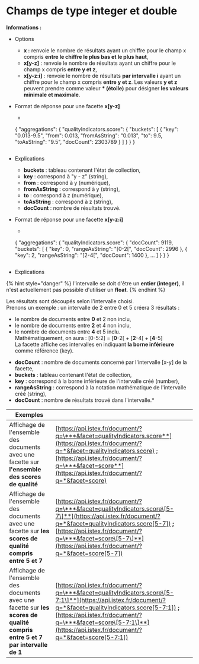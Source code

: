 # Champs de type integer et double

**Informations :**

* Options
  * **x :** renvoie le nombre de résultats ayant un chiffre pour le champ x compris **entre le chiffre le plus bas et le plus haut**,
  * **x\[y-z\]** : renvoie le nombre de résultats ayant un chiffre pour le champ x compris **entre y et z**,
  * **x\[y-z:i\]** : renvoie le nombre de résultats **par intervalle i** ayant un chiffre pour le champ x compris **entre y et z**.  Les valeurs **y et z** peuvent prendre comme valeur **\* \(étoile\)** pour désigner **les valeurs minimale et maximale**.
* Format de réponse pour une facette **x\[y-z\]**
  *   ```javascript
    {
      "aggregations": {
        "qualityIndicators.score": {
          "buckets": [
            {
              "key": "0.013-9.5",
              "from": 0.013,
              "fromAsString": "0.013",
              "to": 9.5,
              "toAsString": "9.5",
              "docCount": 2303789
            }
          ]
        }
      }
    }
    ```
* Explications

  * **buckets** : tableau contenant l'état de collection,
  * **key** : correspond à "y - z" \(string\),
  * **from** : correspond à y \(numérique\),
  * **fromAsString** : correspond à y \(string\),
  * **to** : correspond à z \(numérique\),
  * **toAsString** : correspond à z \(string\),
  * **docCount** : nombre de résultats trouvé.

* Format de réponse pour une facette **x\[y-z:i\]**
  *   ```text
    {
      "aggregations": {
        "qualityIndicators.score": {
          "docCount": 9119,
          "buckets": [
            {
              "key": 0,
              "rangeAsString": "[0-2[",
              "docCount": 2996
            },
            {
              "key": 2,
              "rangeAsString": "[2-4[",
              "docCount": 1400
            },
            ...
          ]
        }
      }
    }
    ```
* Explications

{% hint style="danger" %}
l'intervalle se doit d'être un **entier \(integer\)**, il n'est actuellement pas possible d'utiliser un **float**.
{% endhint %}

 Les résultats sont découpés selon l'intervalle choisi.  
Prenons un exemple : un intervalle de 2 entre 0 et 5 créera 3 résultats :  
- le nombre de documents entre **0** et 2 non inclu,  
- le nombre de documents entre **2** et 4 non inclu,  
- le nombre de documents entre **4** et 5 inclu.  
Mathématiquement, on aura : \[0-5:2\] = \[**0**-2\[ + \[**2**-4\[ + \[**4**-5\]  
La facette affiche ces intervalles en indiquant **la borne inférieure** comme référence \(key\).

* **docCount** : nombre de documents concerné par l'intervalle \[x-y\] de la facette,
* **buckets** : tableau contenant l'état de collection,
* **key** : correspond à la borne inférieure de l'intervalle créé \(number\),
* **rangeAsString** : correspond à la notation mathématique de l'intervalle créé \(string\),
* **docCount** : nombre de résultats trouvé dans l'intervalle.\*

| Exemples |  |
| --- | --- |
| Affichage de l'ensemble des documents avec une facette sur **l'ensemble des scores de qualité** | [https://api.istex.fr/document/?q=\***&facet=qualityIndicators.score**](https://api.istex.fr/document/?q=*&facet=qualityIndicators.score) ; [https://api.istex.fr/document/?q=\***&facet=score**](https://api.istex.fr/document/?q=*&facet=score) |
| Affichage de l'ensemble des documents avec une facette sur **les scores de qualité compris entre 5 et 7** | [https://api.istex.fr/document/?q=\***&facet=qualityIndicators.score\[5-7\]**](https://api.istex.fr/document/?q=*&facet=qualityIndicators.score[5-7]) **;** [https://api.istex.fr/document/?q=\***&facet=score\[5-7\]**](https://api.istex.fr/document/?q=*&facet=score[5-7]) |
| Affichage de l'ensemble des documents avec une facette sur **les scores de qualité compris entre 5 et 7 par intervalle de 1** | [https://api.istex.fr/document/?q=\***&facet=qualityIndicators.score\[5-7:1\]**](https://api.istex.fr/document/?q=*&facet=qualityIndicators.score[5-7:1]) **;** [https://api.istex.fr/document/?q=\***&facet=score\[5-7:1\]**](https://api.istex.fr/document/?q=*&facet=score[5-7:1]) |



